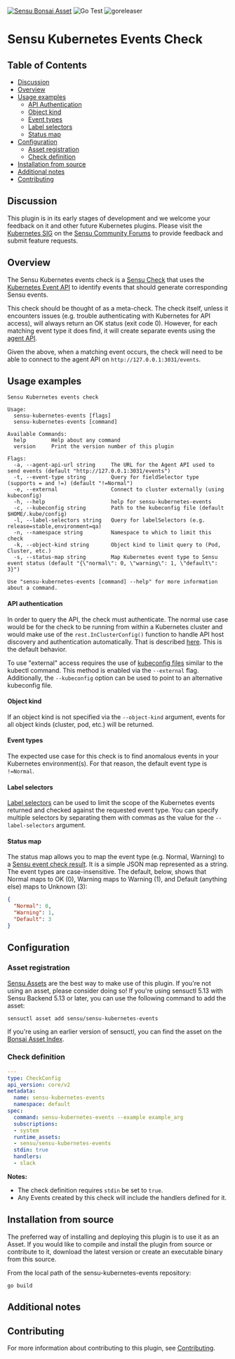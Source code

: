 [![Sensu Bonsai Asset](https://img.shields.io/badge/Bonsai-Download%20Me-brightgreen.svg?colorB=89C967&logo=sensu)](https://bonsai.sensu.io/assets/sensu/sensu-kubernetes-events)
![Go Test](https://github.com/sensu/sensu-kubernetes-events/workflows/Go%20Test/badge.svg)
![goreleaser](https://github.com/sensu/sensu-kubernetes-events/workflows/goreleaser/badge.svg)

# Sensu Kubernetes Events Check

## Table of Contents
- [Discussion](#discussion)
- [Overview](#overview)
- [Usage examples](#usage-examples)
  - [API Authentication](#api-authentication)
  - [Object kind](#object-kind)
  - [Event types](#event-types)
  - [Label selectors](#label-selectors)
  - [Status map](#status-map)
- [Configuration](#configuration)
  - [Asset registration](#asset-registration)
  - [Check definition](#check-definition)
- [Installation from source](#installation-from-source)
- [Additional notes](#additional-notes)
- [Contributing](#contributing)

## Discussion

This plugin is in its early stages of development and we welcome your feedback on
it and other future Kubernetes plugins.  Please visit the [Kubernetes SIG][11] on the
[Sensu Community Forums][12] to provide feedback and submit feature requests.

## Overview

The Sensu Kubernetes events check is a [Sensu Check][2] that uses the
[Kubernetes Event API][5] to identify events that should generate corresponding
Sensu events.

This check should be thought of as a meta-check.  The check itself, unless it
encounters issues (e.g. trouble authenticating with Kubernetes for API access),
will always return an OK status (exit code 0).  However, for each matching event
type it does find, it will create separate events using the [agent API][6].

Given the above, when a matching event occurs, the check will need to be able
to connect to the agent API on `http://127.0.0.1:3031/events`.

## Usage examples
```
Sensu Kubernetes events check

Usage:
  sensu-kubernetes-events [flags]
  sensu-kubernetes-events [command]

Available Commands:
  help        Help about any command
  version     Print the version number of this plugin

Flags:
  -a, --agent-api-url string     The URL for the Agent API used to send events (default "http://127.0.0.1:3031/events")
  -t, --event-type string        Query for fieldSelector type (supports = and !=) (default "!=Normal")
  -e, --external                 Connect to cluster externally (using kubeconfig)
  -h, --help                     help for sensu-kubernetes-events
  -c, --kubeconfig string        Path to the kubeconfig file (default $HOME/.kube/config)
  -l, --label-selectors string   Query for labelSelectors (e.g. release=stable,environment=qa)
  -n, --namespace string         Namespace to which to limit this check
  -k, --object-kind string       Object kind to limit query to (Pod, Cluster, etc.)
  -s, --status-map string        Map Kubernetes event type to Sensu event status (default "{\"normal\": 0, \"warning\": 1, \"default\": 3}")

Use "sensu-kubernetes-events [command] --help" for more information about a command.

```
#### API authentication
In order to query the API, the check must authenticate.  The normal use case
would be for the check to be running from within a Kubernetes cluster and would
make use of the `rest.InClusterConfig()` function to handle API host discovery
and authentication automatically.  That is described [here][8].  This is the
default behavior.

To use "external" access requires the use of [kubeconfig files][9] similar to the
kubectl command.  This method is enabled via the `--external` flag.  Additionally,
the `--kubeconfig` option can be used to point to an alternative kubeconfig file.

#### Object kind
If an object kind is not specified via the `--object-kind` argument, events for
all object kinds (cluster, pod, etc.) will be returned.

#### Event types
The expected use case for this check is to find anomalous events in your
Kubernetes environment(s).  For that reason, the default event type is
`!=Normal`.

#### Label selectors
[Label selectors][10] can be used to limit the scope of the Kubernetes events
returned and checked against the requested event type.  You can specify multiple
selectors by separating them with commas as the value for the
`--label-selectors` argument.

#### Status map
The status map allows you to map the event type (e.g. Normal, Warning) to a
[Sensu event check result][7].  It is a simple JSON map represented as a string.
The event types are case-insensitive.  The default, below, shows that Normal
maps to OK (0), Warning maps to Warning (1), and Default (anything else) maps to
 Unknown (3):
```JSON
{
  "Normal": 0,
  "Warning": 1,
  "Default": 3
}
```
## Configuration

### Asset registration

[Sensu Assets][3] are the best way to make use of this plugin. If you're not
using an asset, please consider doing so! If you're using sensuctl 5.13 with
Sensu Backend 5.13 or later, you can use the following command to add the asset:

```
sensuctl asset add sensu/sensu-kubernetes-events
```

If you're using an earlier version of sensuctl, you can find the asset on the
[Bonsai Asset Index][4].

### Check definition

```yml
---
type: CheckConfig
api_version: core/v2
metadata:
  name: sensu-kubernetes-events
  namespace: default
spec:
  command: sensu-kubernetes-events --example example_arg
  subscriptions:
  - system
  runtime_assets:
  - sensu/sensu-kubernetes-events
  stdin: true
  handlers:
  - slack
```
**Notes:**
* The check definition requires `stdin` be set to `true`.
* Any Events created by this check will include the handlers defined for it.

## Installation from source

The preferred way of installing and deploying this plugin is to use it as an
Asset. If you would like to compile and install the plugin from source or
contribute to it, download the latest version or create an executable binary
from this source.

From the local path of the sensu-kubernetes-events repository:

```
go build
```

## Additional notes

## Contributing

For more information about contributing to this plugin, see [Contributing][1].

[1]: https://github.com/sensu/sensu-go/blob/master/CONTRIBUTING.md
[2]: https://docs.sensu.io/sensu-go/latest/reference/checks/
[3]: https://docs.sensu.io/sensu-go/latest/reference/assets/
[4]: https://bonsai.sensu.io/assets/sensu/sensu-kubernetes-events
[5]: https://kubernetes.io/docs/reference/generated/kubernetes-api/v1.18/#event-v1-core
[6]: https://docs.sensu.io/sensu-go/latest/reference/agent/#create-monitoring-events-using-the-agent-api
[7]: https://docs.sensu.io/sensu-go/latest/reference/checks/#check-result-specification
[8]: https://kubernetes.io/docs/tasks/administer-cluster/access-cluster-api/#accessing-the-api-from-within-a-pod
[9]: https://kubernetes.io/docs/concepts/configuration/organize-cluster-access-kubeconfig/
[10]: https://kubernetes.io/docs/concepts/overview/working-with-objects/labels/
[11]: https://discourse.sensu.io/g/sig_kubernetes
[12]: https://discourse.sensu.io/

